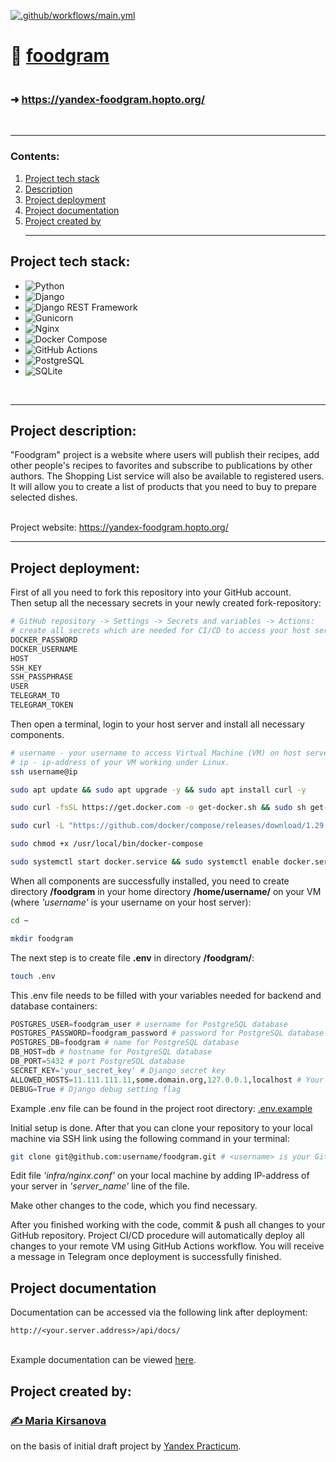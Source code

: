 [![.github/workflows/main.yml](https://github.com/kopf8/foodgram/actions/workflows/main.yml/badge.svg)](https://github.com/kopf8/foodgram/actions/workflows/main.yml)

# 📝 [foodgram](https://github.com/kopf8/foodgram.git)
### <br>➜ https://yandex-foodgram.hopto.org/
<br><hr>

### Contents:

1. [Project tech stack](#project-tech-stack)
2. [Description](#project-description)
3. [Project deployment](#project-deployment)
4. [Project documentation](#project-documentation)
5. [Project created by](#project-created-by)
<br><hr>

## Project tech stack:
- ![Python](https://img.shields.io/badge/Python-3776AB?style=for-the-badge&logo=python&logoColor=white)
- ![Django](https://img.shields.io/badge/Django-092E20?style=for-the-badge&logo=django&logoColor=white)
- ![Django REST Framework](https://img.shields.io/badge/Django%20REST-092E20?style=for-the-badge&logo=django&logoColor=white)
- ![Gunicorn](https://img.shields.io/badge/Gunicorn-499848?style=for-the-badge&logo=gunicorn&logoColor=white)
- ![Nginx](https://img.shields.io/badge/Nginx-009639?style=for-the-badge&logo=nginx&logoColor=white)
- ![Docker Compose](https://img.shields.io/badge/Docker-2496ED?style=for-the-badge&logo=docker&logoColor=white)
- ![GitHub Actions](https://img.shields.io/badge/GitHub%20Actions-2088FF?style=for-the-badge&logo=github-actions&logoColor=white)
- ![PostgreSQL](https://img.shields.io/badge/PostgreSQL-336791?style=for-the-badge&logo=postgresql&logoColor=white)
- ![SQLite](https://img.shields.io/badge/SQLite-003B57?style=for-the-badge&logo=sqlite&logoColor=white)

<br><hr>
## Project description:

"Foodgram" project is a website where users will publish their recipes, add other people's recipes to favorites and subscribe to publications by other authors.
The Shopping List service will also be available to registered users. It will allow you to create a list of products that you need to buy to prepare selected dishes.

<br>Project website: https://yandex-foodgram.hopto.org/

<hr>

## Project deployment:

First of all you need to fork this repository into your GitHub account.
<br>Then setup all the necessary secrets in your newly created fork-repository:

```bash
# GitHub repository -> Settings -> Secrets and variables -> Actions:
# create all secrets which are needed for CI/CD to access your host server, DockerHub and GitHub
DOCKER_PASSWORD
DOCKER_USERNAME
HOST
SSH_KEY
SSH_PASSPHRASE
USER
TELEGRAM_TO
TELEGRAM_TOKEN
```

Then open a terminal, login to your host server and install all necessary components.
```bash
# username - your username to access Virtual Machine (VM) on host server,
# ip - ip-address of your VM working under Linux.
ssh username@ip
```

```bash
sudo apt update && sudo apt upgrade -y && sudo apt install curl -y
```

```bash
sudo curl -fsSL https://get.docker.com -o get-docker.sh && sudo sh get-docker.sh && sudo rm get-docker.sh
```

```bash
sudo curl -L "https://github.com/docker/compose/releases/download/1.29.2/docker-compose-$(uname -s)-$(uname -m)" -o /usr/local/bin/docker-compose
```

```bash
sudo chmod +x /usr/local/bin/docker-compose
```

```bash
sudo systemctl start docker.service && sudo systemctl enable docker.service
```

When all components are successfully installed, you need to create directory **/foodgram** in your home directory **/home/username/** on your VM 
(where _'username'_ is your username on your host server):

```bash
cd ~
```

```bash
mkdir foodgram
```

The next step is to create file **.env** in directory **/foodgram/**:

```bash
touch .env
```

This .env file needs to be filled with your variables needed for backend and database containers:

```python
POSTGRES_USER=foodgram_user # username for PostgreSQL database
POSTGRES_PASSWORD=foodgram_password # password for PostgreSQL database
POSTGRES_DB=foodgram # name for PostgreSQL database
DB_HOST=db # hostname for PostgreSQL database
DB_PORT=5432 # port PostgreSQL database
SECRET_KEY='your_secret_key' # Django secret key
ALLOWED_HOSTS=11.111.111.11,some.domain.org,127.0.0.1,localhost # Your VM host URL and IP address
DEBUG=True # Django debug setting flag
```
Example .env file can be found in the project root directory: [.env.example](https://github.com/kopf8/foodgram/blob/main/.env.example)

Initial setup is done.
After that you can clone your repository to your local machine via SSH link using the following command in your terminal: 

```bash
git clone git@github.com:username/foodgram.git # <username> is your GitHub username 
```
Edit file _'infra/nginx.conf'_ on your local machine by adding IP-address of your server in _'server_name'_ line of the file.

Make other changes to the code, which you find necessary.

After you finished working with the code, commit & push all changes to your GitHub repository.
Project CI/CD procedure will automatically deploy all changes to your remote VM using GitHub Actions workflow.
You will receive a message in Telegram once deployment is successfully finished.

## Project documentation
Documentation can be accessed via the following link after deployment:

```url
http://<your.server.address>/api/docs/
```
<br>Example documentation can be viewed [here](https://yandex-foodgram.hopto.org/api/docs/).

## Project created by:
### [✍️ Maria Kirsanova](https://github.com/kopf8)
on the basis of initial draft project by [Yandex Practicum](https://github.com/yandex-praktikum/foodgram).